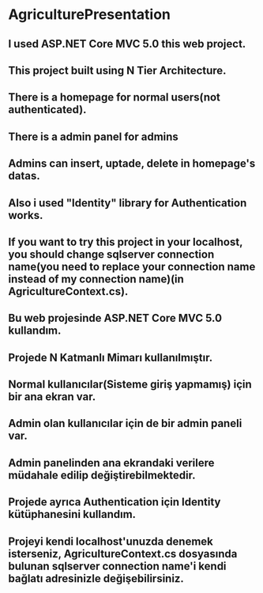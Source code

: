 # AgriculturePresentation

## I used ASP.NET Core MVC 5.0 this web project.
## This project built using N Tier Architecture.
## There is a homepage for normal users(not authenticated).
## There is a admin panel for admins
## Admins can insert, uptade, delete in homepage's datas.
## Also i used "Identity" library for Authentication works.
## If you want to try this project in your localhost, you should change sqlserver connection name(you need to replace your connection name instead of my connection name)(in AgricultureContext.cs).


## Bu web projesinde ASP.NET Core MVC 5.0 kullandım.
## Projede N Katmanlı Mimarı kullanılmıştır.
## Normal kullanıcılar(Sisteme giriş yapmamış) için bir ana ekran var.
## Admin olan kullanıcılar için de bir admin paneli var.
## Admin panelinden ana ekrandaki verilere müdahale edilip değiştirebilmektedir.
## Projede ayrıca Authentication için Identity kütüphanesini kullandım.
## Projeyi kendi localhost'unuzda denemek isterseniz, AgricultureContext.cs dosyasında bulunan sqlserver connection name'i kendi bağlatı adresinizle değişebilirsiniz.
